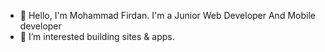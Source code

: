 - 👋 Hello, I'm Mohammad Firdan. I'm a Junior Web Developer And Mobile developer
- 👀 I’m interested building sites & apps.

<!---
firdanXD/firdanXD is a ✨ special ✨ repository because its `README.md` (this file) appears on your GitHub profile.
You can click the Preview link to take a look at your changes.
--->
